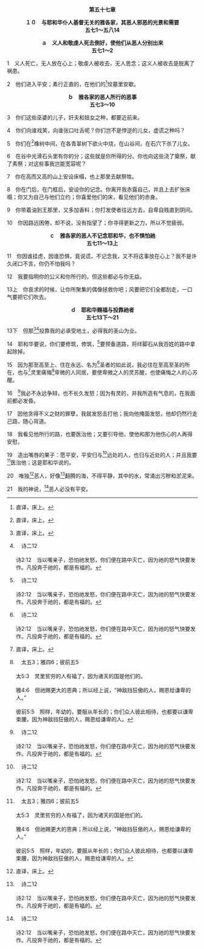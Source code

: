 <p style="text-align:center;font-weight:bold;">第五十七章</p>

<p style="text-align:center;font-weight:bold;">１０　与耶和华仆人基督无关的雅各家，其恶人邪恶的光景和需要<br>五七1～五八14</p>

<p style="text-align:center;font-weight:bold;">ａ　义人和敬虔人死去倒好，使他们从恶人分别出来<br>五七1～2</p>

1　义人死亡，无人放在心上；敬虔人被收去，无人思念；这义人被收去是脱离了祸患。

2　他们进入平安；素行正直的，在他们的[^1]坟墓里安歇。

[^1]:直译，床上。

<p style="text-align:center;font-weight:bold;">ｂ　雅各家的恶人所行的恶事<br>五七3～10</p>

3　你们这些巫婆的儿子，奸夫和妓女之种，都要近前来。

4　你们向谁戏笑，向谁张口吐舌呢？你们岂不是悖逆的儿女，虚谎之种吗？

5　你们在[^1]橡树中间，在各青翠树下欲火中烧，在山谷间，在石穴下杀了儿女。

[^1]:拜偶像用的树。

6　在谷中光滑石头里有你的分；这些就是你所得的分。你也向这些浇了奠祭，献了素祭；对这些事我岂能宽容呢？

7　你在高而又高的山上安设床榻，也上那里去献祭牲。

8　你在门后，在门框后，安设你的记念。你离开我赤露自己，并且上去扩张床榻；你又为自己与他们立约；你喜爱他们的床，看见他们的赤身。

9　你带着油到王那里，又多加香料；你打发使者往远方去，自卑自贱直到阴间。

10　你因路远困倦，却不说，没有指望了；你寻得更新之力，所以不觉疲弱。
<p style="text-align:center;font-weight:bold;">ｃ　雅各家的恶人不记念耶和华，也不惧怕祂<br>五七11～13上</p>

11　你因谁挂虑，因谁恐惧，竟说谎，不记念我，又不将这事放在心上？我不是许久闭口不言，你仍不怕我吗？

12　我要指明你的公义和你所行的，但这些都必与你无益。

13上　你哀求的时候，让你所聚集的偶像拯救你吧；风要把它们全都刮走，一口气要把它们吹去。
<p style="text-align:center;font-weight:bold;">ｄ　耶和华赐福与投靠祂者<br>五七13下～21</p>

13下　但那[^1][^a]投靠我的必承受地土，必得我的圣山为业。

[^1]:投靠主，就是进入主，住留在祂里面，享受祂。当我们住留在主里，投靠祂时，我们就享受祂；至终我们要承受祂作地土，并得着祂作我们的高山。

[^a]:　诗二12<br><br>诗2:12　当以嘴亲子，恐怕祂发怒，你们便在路中灭亡，因为祂的怒气快要发作。凡投奔于祂的，都是有福的。

14　耶和华要说，你们要修筑，修筑，[^a]要预备道路，将绊脚石从我百姓的路中拿起除掉。

[^a]:　赛四十3；六二10；路三4<br><br>赛40:3　在旷野有人声喊着：预备耶和华的道路，在沙漠修直我们神的大道。<br><br>赛62:10　你们要经过，要从城门经过；预备百姓的路；要修筑，修筑大道；捡去石头；为众民高举旌旗。<br><br>路3:4　正如申言者以赛亚书上所记的话：“在旷野有人声喊着：预备主的道路，修直祂的途径。

15　因为那至高至上、住在永远、名为[^a]圣者的如此说，我必住在至高至圣的所在，也与[^1]灵里痛悔[^b]卑微的人同居，要使卑微之人的灵苏醒，也使痛悔之人的心苏醒。

[^1]:见六六1注1。

[^a]:　伯六10；路一49<br><br>伯6:10　我因没有违弃那圣者的言语，就仍有安慰，在不留情的痛苦中，还可踊跃。<br><br>路1:49　那有权能的为我行了大事，祂的名为圣；

[^b]:　太五3；雅四6；彼前五5<br><br>太5:3　灵里贫穷的人有福了，因为诸天的国是他们的。<br><br>雅4:6　但祂赐更大的恩典；所以经上说，“神敌挡狂傲的人，赐恩给谦卑的人。”<br><br>彼前5:5　照样，年幼的，要服从年长的；你们众人彼此相待，也都要以谦卑束腰，因为神敌挡狂傲的人，赐恩给谦卑的人。

16　[^a]我必不永远争辩，也不长久发怒；因为有灵的，并我所造有气息的，在我面前都必发昏。

[^a]:　诗一〇三9；耶三12<br><br>诗103:9　祂不长久责备，也不永远怀怒。<br><br>耶3:12　你去向北方宣告这些话，说，耶和华说，背道的以色列啊，回来吧；我必不向你们变脸；因为我是有怜悯的，我必不永远存怒；这是耶和华说的。

17　因他贪得不义之财的罪孽，我就发怒击打他；我向他掩面发怒，他却仍然行走己路，随心背道。

18　我看见他所行的路，也要医治他；又要引导他，使他和那为他伤心的人再得安慰，

19　造出嘴唇的果子：愿平安，平安归与[^a]远处的人，也归与近处的人；并且我要[^b]医治他；这是耶和华说的。

[^a]:　弗二17<br><br>弗2:17　又来传和平为福音，给你们这远离的人，也传和平为福音，给那相近的人，

[^b]:　耶三22<br><br>耶3:22　背道的儿女啊，回来吧；我要医治你们背道的病。我们来到你这里，因你是耶和华我们的神。

20　唯独[^1]恶人，好像[^a]翻腾的海，不得平静，其中的水，常涌出污秽和淤泥来。

[^1]:恶人的邪恶光景，乃是他们没有就近主来吃主并享受主(参五五1～2)。他们作许多事，却不来接触主，取用祂，接受祂，尝祂并享受祂。在神眼中，没有比这更邪恶的事。参五五7注1。

[^a]:　犹13；参雅一6<br><br>犹1:13　是海里的狂浪，涌出自己可耻的泡沫；是流荡的星，有黑暗的幽冥为他们永远存留。<br><br>雅1:6　只是要凭着信心求，一点不疑惑；因为那疑惑的人，就像海中的波浪，被风吹动翻腾。

21　我的神说，[^a]恶人必没有平安。

[^a]:　赛四八22<br><br>赛48:22　耶和华说，恶人必没有平安。



